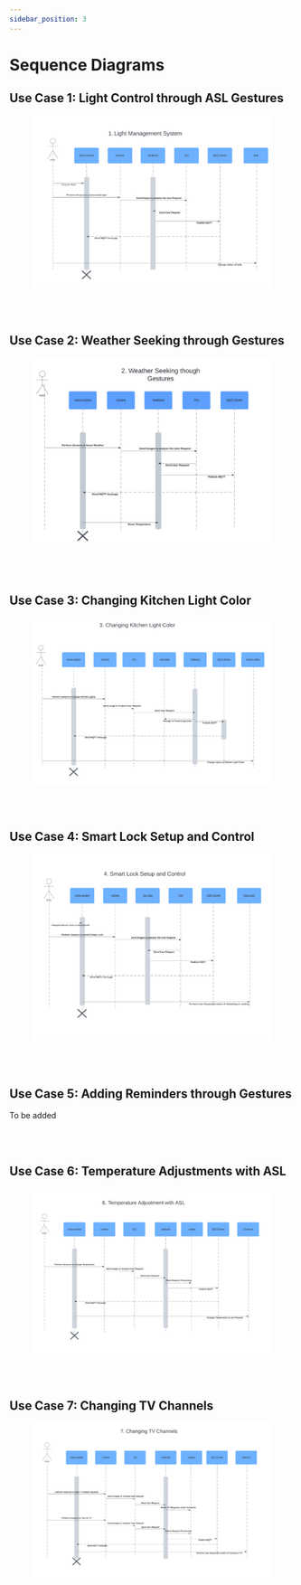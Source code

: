 ```yaml
---
sidebar_position: 3
---
```


# Sequence Diagrams

## Use Case 1: Light Control through ASL Gestures

<Figure caption={"Use Case 1. Light Control through ASL Gestures"}>

![Light Managment System](../../static/img/LightManagementSystem.png)

</Figure>  
<br>
<br>


## Use Case 2: Weather Seeking through Gestures

<Figure caption={"Use Case 2. Weather Seeking through Gestures"}>

![Weather Seeking through Gestures](../../static/img/WeatherSeekingthroughGestures.png)

</Figure>
<br>
<br>


## Use Case 3: Changing Kitchen Light Color

<Figure caption={"Use Case 3. Changing Kitchen Light Color"}>

![Changing the Kitchen Light Color](../../static/img/ChangingKitchenLightColor.png)

</Figure>
<br>
<br>


## Use Case 4: Smart Lock Setup and Control

<Figure caption={"Use Case 4. Smart Lock Setup and Control"}>

![Smart Lock Setup and Control](../../static/img/Smartlocksetupandcontrol.png)

</Figure>
<br>
<br>


## Use Case 5: Adding Reminders through Gestures

To be added

<br>
<br>


## Use Case 6: Temperature Adjustments with ASL

<Figure caption={"Use Case 6. Temperature Adjustments with ASL"}>

![Temperature Adjustment with ASL](../../static/img/TemperatureadjustmentwithASL.png)

</Figure>
<br>
<br>


## Use Case 7: Changing TV Channels

<Figure caption={"Use Case 7. Changing TV Channels"}>

![Changing Channels](../../static/img/ChangingChannels.png)

</Figure>
<br>
<br>
















